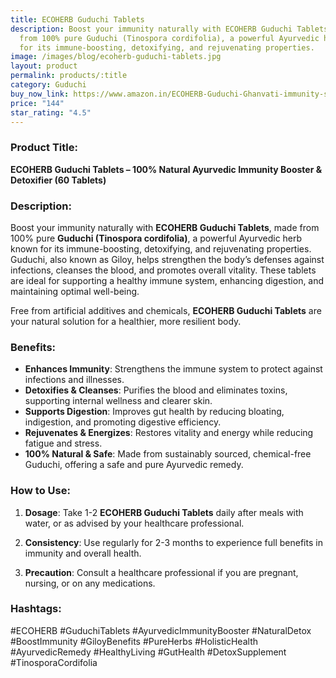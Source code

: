 ```yaml
---
title: ECOHERB Guduchi Tablets
description: Boost your immunity naturally with ECOHERB Guduchi Tablets, made
  from 100% pure Guduchi (Tinospora cordifolia), a powerful Ayurvedic herb known
  for its immune-boosting, detoxifying, and rejuvenating properties.
image: /images/blog/ecoherb-guduchi-tablets.jpg
layout: product
permalink: products/:title
category: Guduchi
buy_now_link: https://www.amazon.in/ECOHERB-Guduchi-Ghanvati-immunity-strengthens/dp/B0CFYVZ1YB/ref=sr_1_34?crid=1TX1M06Q0LCMB&tag=ayushmonk-21
price: "144"
star_rating: "4.5"
---
```

### Product Title:
**ECOHERB Guduchi Tablets – 100% Natural Ayurvedic Immunity Booster & Detoxifier (60 Tablets)**

### Description:
Boost your immunity naturally with **ECOHERB Guduchi Tablets**, made from 100% pure **Guduchi (Tinospora cordifolia)**, a powerful Ayurvedic herb known for its immune-boosting, detoxifying, and rejuvenating properties. Guduchi, also known as Giloy, helps strengthen the body’s defenses against infections, cleanses the blood, and promotes overall vitality. These tablets are ideal for supporting a healthy immune system, enhancing digestion, and maintaining optimal well-being.

Free from artificial additives and chemicals, **ECOHERB Guduchi Tablets** are your natural solution for a healthier, more resilient body.

### Benefits:
- **Enhances Immunity**: Strengthens the immune system to protect against infections and illnesses.
- **Detoxifies & Cleanses**: Purifies the blood and eliminates toxins, supporting internal wellness and clearer skin.
- **Supports Digestion**: Improves gut health by reducing bloating, indigestion, and promoting digestive efficiency.
- **Rejuvenates & Energizes**: Restores vitality and energy while reducing fatigue and stress.
- **100% Natural & Safe**: Made from sustainably sourced, chemical-free Guduchi, offering a safe and pure Ayurvedic remedy.

### How to Use:
1. **Dosage**: Take 1-2 **ECOHERB Guduchi Tablets** daily after meals with water, or as advised by your healthcare professional.
   
2. **Consistency**: Use regularly for 2-3 months to experience full benefits in immunity and overall health.

3. **Precaution**: Consult a healthcare professional if you are pregnant, nursing, or on any medications.

### Hashtags:
#ECOHERB #GuduchiTablets #AyurvedicImmunityBooster #NaturalDetox #BoostImmunity #GiloyBenefits #PureHerbs #HolisticHealth #AyurvedicRemedy #HealthyLiving #GutHealth #DetoxSupplement #TinosporaCordifolia
